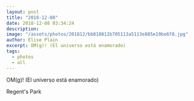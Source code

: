 ```yaml
---
layout: post
title: "2018-12-08"
date: 2018-12-08 03:34:24
description: 
image: "/assets/photos/201812/bb810812b705113a5113e885e19be6f8.jpg"
author: Elise Plain
excerpt: OM(g)! (El universo está enamorado)
tags: 
  - photos
  - all
---
```


OM(g)! (El universo está enamorado)
<p></p>
Regent&#39;s Park